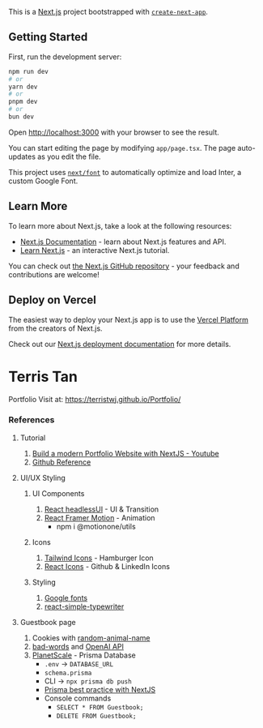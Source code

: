 This is a [Next.js](https://nextjs.org/) project bootstrapped with [`create-next-app`](https://github.com/vercel/next.js/tree/canary/packages/create-next-app).

## Getting Started

First, run the development server:

```bash
npm run dev
# or
yarn dev
# or
pnpm dev
# or
bun dev
```

Open [http://localhost:3000](http://localhost:3000) with your browser to see the result.

You can start editing the page by modifying `app/page.tsx`. The page auto-updates as you edit the file.

This project uses [`next/font`](https://nextjs.org/docs/basic-features/font-optimization) to automatically optimize and load Inter, a custom Google Font.

## Learn More

To learn more about Next.js, take a look at the following resources:

-   [Next.js Documentation](https://nextjs.org/docs) - learn about Next.js features and API.
-   [Learn Next.js](https://nextjs.org/learn) - an interactive Next.js tutorial.

You can check out [the Next.js GitHub repository](https://github.com/vercel/next.js/) - your feedback and contributions are welcome!

## Deploy on Vercel

The easiest way to deploy your Next.js app is to use the [Vercel Platform](https://vercel.com/new?utm_medium=default-template&filter=next.js&utm_source=create-next-app&utm_campaign=create-next-app-readme) from the creators of Next.js.

Check out our [Next.js deployment documentation](https://nextjs.org/docs/deployment) for more details.

# Terris Tan

Portfolio
Visit at: https://terristwj.github.io/Portfolio/

### References

1.  Tutorial

    1. [Build a modern Portfolio Website with NextJS - Youtube](https://www.youtube.com/watch?v=l0pkuHopo8A)
    2. [Github Reference](https://github.com/ski043/portfolio-yt/blob/main/app/page.tsx)

2.  UI/UX Styling

    1.  UI Components

        1. [React headlessUI](https://headlessui.com/) - UI & Transition
        2. [React Framer Motion](https://www.framer.com/) - Animation
            - npm i @motionone/utils

    2.  Icons

        1. [Tailwind Icons](https://heroicons.com/) - Hamburger Icon
        2. [React Icons](https://reactsvgicons.com/search?q=mail) - Github & LinkedIn Icons

    3.  Styling

        1. [Google fonts](https://fonts.google.com/)
        2. [react-simple-typewriter](https://www.npmjs.com/package/react-simple-typewriter)

3.  Guestbook page
    1.  Cookies with [random-animal-name](https://www.npmjs.com/package/random-animal-name)
    2.  [bad-words](https://www.npmjs.com/package/bad-words) and [OpenAI API](https://platform.openai.com/)
    3.  [PlanetScale](https://planetscale.com/) - Prisma Database
        -   `.env` -> `DATABASE_URL`
        -   `schema.prisma`
        -   CLI -> `npx prisma db push`
        -   [Prisma best practice with NextJS](https://www.prisma.io/docs/orm/more/help-and-troubleshooting/help-articles/nextjs-prisma-client-dev-practices)
        -   Console commands
            -   `SELECT * FROM Guestbook;`
            -   `DELETE FROM Guestbook;`
